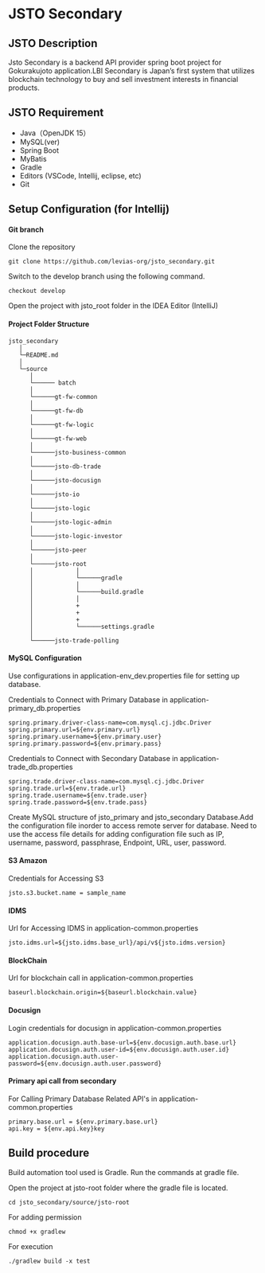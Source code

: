 # JSTO Secondary 

## JSTO Description

  Jsto Secondary is a backend API provider spring boot project for Gokurakujoto application.LBI Secondary is Japan’s first system that utilizes blockchain technology to buy and sell investment interests in financial products.

## JSTO Requirement

* Java（OpenJDK 15）
* MySQL(ver)
* Spring Boot
* MyBatis
* Gradle 
* Editors (VSCode, Intellij, eclipse, etc)
* Git

## Setup Configuration (for Intellij)

#### Git branch

Clone the repository
    
    git clone https://github.com/levias-org/jsto_secondary.git
    
Switch to the develop branch using the following command.

    checkout develop

Open the project with jsto_root folder in the IDEA Editor (IntelliJ)

#### Project Folder Structure

    jsto_secondary
       │        
       └─README.md 
       │        
       └─source
          │     
          └────── batch        
          │
          └──────gt-fw-common       
          │
          └──────gt-fw-db   
          │        
          └──────gt-fw-logic
          │ 
          └──────gt-fw-web
          │      
          └──────jsto-business-common
          │   
          └──────jsto-db-trade
          │  
          └──────jsto-docusign
          │  
          └──────jsto-io
          │   
          └──────jsto-logic
          │ 
          └──────jsto-logic-admin
          │   
          └──────jsto-logic-investor
          │ 
          └──────jsto-peer
          │ 
          └──────jsto-root
          │            │     
          │            └──────gradle
          │            │   
          │            └──────build.gradle
          │            │  
          │            + 
          │            + 
          │            +
          │            └──────settings.gradle
          │
          └──────jsto-trade-polling
                      

 #### MySQL Configuration
  
Use configurations in application-env_dev.properties file for setting up database.

Credentials to Connect with Primary Database in application-primary_db.properties

    spring.primary.driver-class-name=com.mysql.cj.jdbc.Driver
    spring.primary.url=${env.primary.url}
    spring.primary.username=${env.primary.user}
    spring.primary.password=${env.primary.pass}
    
Credentials to Connect with Secondary Database in application-trade_db.properties
    
    spring.trade.driver-class-name=com.mysql.cj.jdbc.Driver
    spring.trade.url=${env.trade.url}
    spring.trade.username=${env.trade.user}
    spring.trade.password=${env.trade.pass}

Create MySQL structure of jsto_primary and jsto_secondary Database.Add the configuration file inorder to access remote server for database. Need to use the access file details for adding configuration file such as IP, username, password, passphrase, Endpoint, URL, user, password.
    
  #### S3 Amazon

Credentials for Accessing S3
    
    jsto.s3.bucket.name = sample_name
        
  #### IDMS 

Url for Accessing IDMS in application-common.properties
    
    jsto.idms.url=${jsto.idms.base_url}/api/v${jsto.idms.version} 
    
  #### BlockChain

 Url for blockchain call in application-common.properties

    baseurl.blockchain.origin=${baseurl.blockchain.value}
    
  #### Docusign

Login credentials for docusign in application-common.properties

    application.docusign.auth.base-url=${env.docusign.auth.base.url}
    application.docusign.auth.user-id=${env.docusign.auth.user.id}
    application.docusign.auth.user-password=${env.docusign.auth.user.password}
    
  ####  Primary api call from secondary
  
For Calling Primary Database Related API's in application-common.properties

    primary.base.url = ${env.primary.base.url}
    api.key = ${env.api.key}key 
    
## Build procedure 

Build automation tool used is Gradle. Run the commands at gradle file.

Open the project at jsto-root folder where the gradle file is located.

    cd jsto_secondary/source/jsto-root

For adding permission

    chmod +x gradlew  
    
For execution
    
    ./gradlew build -x test 
    

